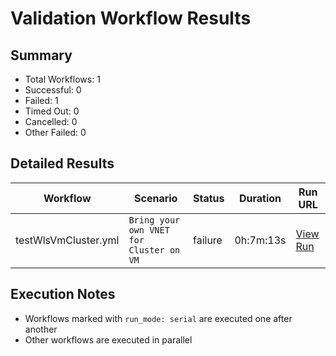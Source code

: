 # Validation Workflow Results

## Summary
- Total Workflows: 1
- Successful: 0
- Failed: 1
- Timed Out: 0
- Cancelled: 0
- Other Failed: 0

## Detailed Results

| Workflow | Scenario | Status | Duration | Run URL |
|----------|----------|---------|-----------|----------|
| testWlsVmCluster.yml | `Bring your own VNET for Cluster on VM` | failure | 0h:7m:13s | [View Run](https://github.com/azure-javaee/weblogic-azure/actions/runs/16641132415) |


## Execution Notes
- Workflows marked with `run_mode: serial` are executed one after another
- Other workflows are executed in parallel
